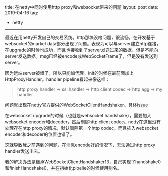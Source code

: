 title: 在netty中同时使用http proxy和websocket带来的问题
layout: post
date: 2019-04-16
tag:
- netty

---

最近在用netty开发自己的交易系统。http那块没啥问题，很流畅。在开发基于websocket的market data部分出现了问题。表现为可以与server建立http连接，在upgrade的时候也成功，而且也接收到了server发送过来的数据，但是不能向server发送数据。msg已经被encode成WebSocketFrame了，但是没有发送到server。

因为远端server被墙了，所以只能加代理。init的时候在最前面加上HttpProxyHandler。handler pipeline看起来像这样：
> http proxy handler -> ssl handler -> http client codec -> http agg -> my handler

问题就出现在netty官方提供的WebSocketClientHandshaker。[具体issue](https://github.com/netty/netty/issues/5201)

在websocket upgrade的时候（也就是websocket handshake），需要加入websocket encoder和decoder，然后删除http client codec。netty在这里没有处理存在http proxy的情况，默认删除第一个http codec。而且插入websocket encoder和decoder的位置也错了。

这就导致我之前遇到的问题，在消息encode好的情况下，无法通过http proxy handler发送出去。

我的解决办法是继承WebSocketClientHandshaker13，自己实现了handshake0和finishHandshake0，并在初始化pipelie的时候使用别名。